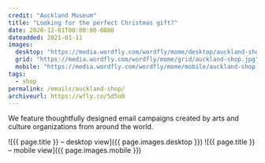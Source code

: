 ```yaml
---
credit: "Auckland Museum"
title: "Looking for the perfect Christmas gift?"
date: 2020-12-01T00:00:00-0800
dateadded: 2021-01-11
images:
  desktop: "https://media.wordfly.com/wordfly/mome/desktop/auckland-shop.jpg"
  grid: "https://media.wordfly.com/wordfly/mome/grid/auckland-shop.jpg"
  mobile: "https://media.wordfly.com/wordfly/mome/mobile/auckland-shop.jpg"
tags:
  - shop
permalink: /emails/auckland-shop/
archiveurl: https://wfly.co/Sd5u0
---
```

We feature thoughtfully designed email campaigns created by arts and culture organizations from around the world.

![{{ page.title }} – desktop view]({{ page.images.desktop }})
![{{ page.title }} – mobile view]({{ page.images.mobile }})
